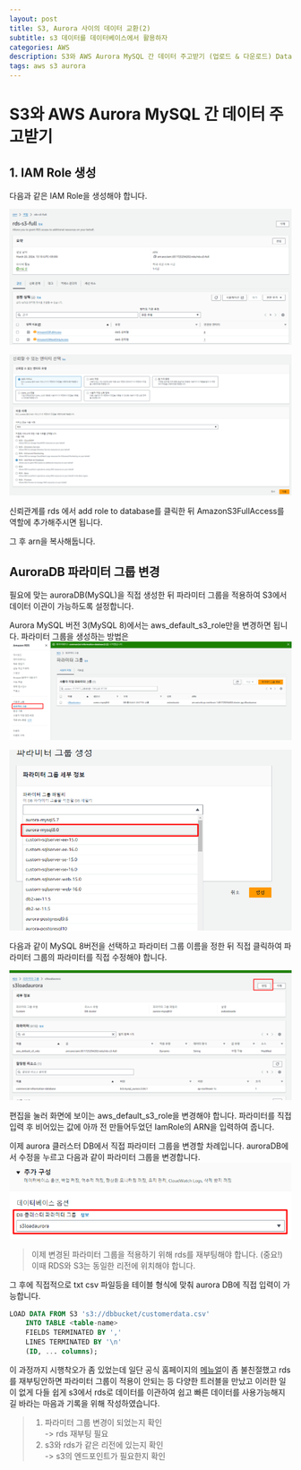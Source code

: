 ```yaml
---
layout: post
title: S3, Aurora 사이의 데이터 교환(2)
subtitle: s3 데이터를 데이터베이스에서 활용하자
categories: AWS
description: S3와 AWS Aurora MySQL 간 데이터 주고받기 (업로드 & 다운로드) Data exchange between S3 and Aurora
tags: aws s3 aurora
---
```


# S3와 AWS Aurora MySQL 간 데이터 주고받기

## 1. IAM Role 생성

다음과 같은 IAM Role을 생성해야 합니다.

![IamRole](/assets/images/2024-03-17/iamRole1.png)

![IamRole2](/assets/images/2024-03-17/iamRole0.png)

 신뢰관계를 rds 에서 add role to database를 클릭한 뒤 AmazonS3FullAccess를 역할에 추가해주시면 됩니다.

그 후 arn을 복사해둡니다.

## AuroraDB 파라미터 그룹 변경

필요에 맞는 auroraDB(MySQL)을 직접 생성한 뒤 파라미터 그룹을 적용하여 S3에서 데이터 이관이 가능하도록 설정합니다.

Aurora MySQL 버전 3(MySQL 8)에서는 aws_default_s3_role만을 변경하면 됩니다. 파라미터 그룹을 생성하는 방법은 
![parameter](/assets/images/2024-03-17/Parameter0.png)

![parameter1](/assets/images/2024-03-17/Parameter1.png)

다음과 같이 MySQL 8버전을 선택하고 파라미터 그룹 이름을 정한 뒤 직접 클릭하여 파라미터 그룹의 파라미터를 직접 수정해야 합니다.

![parameter2](/assets/images/2024-03-17/Parameter2.png)

편집을 눌러 화면에 보이는 aws_default_s3_role을 변경해야 합니다. 파라미터를 직접 입력 후 비어있는 값에 아까 전 만들어두었던 IamRole의 ARN을 입력하여 줍니다.


이제 aurora 클러스터 DB에서 직접 파라미터 그룹을 변경할 차례입니다. auroraDB에서 수정을 누르고 다음과 같이 파라미터 그룹을 변경합니다.
![parameter3](/assets/images/2024-03-17/Parameter3.png)

> 이제 변경된 파라미터 그룹을 적용하기 위해 rds를 재부팅해야 합니다. (중요!)<br>
> 이때 RDS와 S3는 동일한 리전에 위치해야 합니다.

그 후에 직접적으로 txt csv 파일등을 테이블 형식에 맞춰 aurora DB에 직접 입력이 가능합니다.

```sql
LOAD DATA FROM S3 's3://dbbucket/customerdata.csv' 
    INTO TABLE <table-name>
    FIELDS TERMINATED BY ','
    LINES TERMINATED BY '\n'
    (ID, ... columns);
```

이 과정까지 시행착오가 좀 있었는데 일단 공식 홈페이지의 [메뉴얼](https://docs.aws.amazon.com/ko_kr/AmazonRDS/latest/AuroraUserGuide/AuroraMySQL.Integrating.LoadFromS3.html)이 좀 불친절했고 rds를 재부팅안하면 파라미터 그룹이 적용이 안되는 등 다양한 트러블을 만났고 이러한 일이 없게 다들 쉽게 s3에서 rds로 데이터를 이관하여 쉽고 빠른 데이터를 사용가능해지길 바라는 마음과 기록을 위해 작성하였습니다.

> 1. 파라미터 그룹 변경이 되었는지 확인 <br>
>   -> rds 재부팅 필요
> 2. s3와 rds가 같은 리전에 있는지 확인 <br>
>   -> s3의 엔드포인트가 필요한지 확인